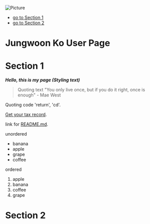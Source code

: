 ![Picture](https://www.chinalongbow.com/wp-content/uploads/2020/11/Eye-Wash-Station-A.jpg)
- [go to Section 1](#Section-1)
- [go to Section 2](#Section-2)


# Jungwoon Ko User Page
# Section 1
***Hello, this is my page (Styling text)***
> Quoting text "You only live once, but if you do it right, once is enough" - Mae West

Quoting code 'return', 'cd'.

[Get your tax record](https://www.irs.gov/individuals/get-transcript).

link for [README.md](README.md).

unordered
- banana
- apple
- grape
- coffee

ordered
1. apple
2. banana
3. coffee
4. grape

# Section 2
